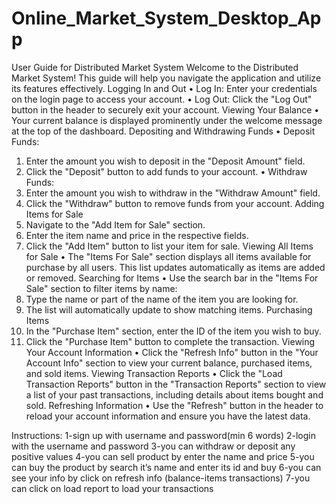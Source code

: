 # Online_Market_System_Desktop_App
User Guide for Distributed Market System
Welcome to the Distributed Market System! This guide will help you navigate the application and utilize its features effectively.
Logging In and Out
•	Log In: Enter your credentials on the login page to access your account.
•	Log Out: Click the "Log Out" button in the header to securely exit your account.
Viewing Your Balance
•	Your current balance is displayed prominently under the welcome message at the top of the dashboard.
Depositing and Withdrawing Funds
•	Deposit Funds:
1.	Enter the amount you wish to deposit in the "Deposit Amount" field.
2.	Click the "Deposit" button to add funds to your account.
•	Withdraw Funds:
1.	Enter the amount you wish to withdraw in the "Withdraw Amount" field.
2.	Click the "Withdraw" button to remove funds from your account.
Adding Items for Sale
1.	Navigate to the "Add Item for Sale" section.
2.	Enter the item name and price in the respective fields.
3.	Click the "Add Item" button to list your item for sale.
Viewing All Items for Sale
•	The "Items For Sale" section displays all items available for purchase by all users. This list updates automatically as items are added or removed.
Searching for Items
•	Use the search bar in the "Items For Sale" section to filter items by name:
1.	Type the name or part of the name of the item you are looking for.
2.	The list will automatically update to show matching items.
Purchasing Items
1.	In the "Purchase Item" section, enter the ID of the item you wish to buy.
2.	Click the "Purchase Item" button to complete the transaction.
Viewing Your Account Information
•	Click the "Refresh Info" button in the "Your Account Info" section to view your current balance, purchased items, and sold items.
Viewing Transaction Reports
•	Click the "Load Transaction Reports" button in the "Transaction Reports" section to view a list of your past transactions, including details about items bought and sold.
Refreshing Information
•	Use the "Refresh" button in the header to reload your account information and ensure you have the latest data.


Instructions:
1-sign up with username and password(min 6 words)
2-login with the username and password
3-you can withdraw or deposit any positive values
4-you can sell product by enter the name and price
5-you can buy the product by search it’s name and enter its id and buy
6-you can see your info by click on refresh info (balance-items transactions)
7-you can click on load report to load your transactions
